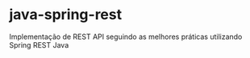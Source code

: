 # java-spring-rest
Implementação de REST API seguindo as melhores práticas utilizando Spring REST Java
